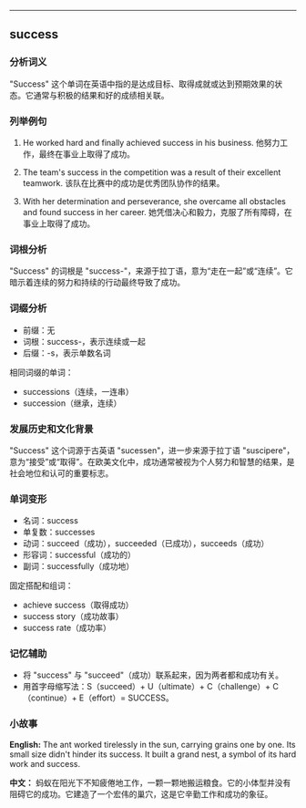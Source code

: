 
---------------
## success
### 分析词义
"Success" 这个单词在英语中指的是达成目标、取得成就或达到预期效果的状态。它通常与积极的结果和好的成绩相关联。

### 列举例句
1. He worked hard and finally achieved success in his business.
   他努力工作，最终在事业上取得了成功。

2. The team's success in the competition was a result of their excellent teamwork.
   该队在比赛中的成功是优秀团队协作的结果。

3. With her determination and perseverance, she overcame all obstacles and found success in her career.
   她凭借决心和毅力，克服了所有障碍，在事业上取得了成功。

### 词根分析
"Success" 的词根是 "success-"，来源于拉丁语，意为“走在一起”或“连续”。它暗示着连续的努力和持续的行动最终导致了成功。

### 词缀分析
- 前缀：无
- 词根：success-，表示连续或一起
- 后缀：-s，表示单数名词

相同词缀的单词：
- successions（连续，一连串）
- succession（继承，连续）

### 发展历史和文化背景
"Success" 这个词源于古英语 "sucessen"，进一步来源于拉丁语 "suscipere"，意为“接受”或“取得”。在欧美文化中，成功通常被视为个人努力和智慧的结果，是社会地位和认可的重要标志。

### 单词变形
- 名词：success
- 单复数：successes
- 动词：succeed（成功），succeeded（已成功），succeeds（成功）
- 形容词：successful（成功的）
- 副词：successfully（成功地）

固定搭配和组词：
- achieve success（取得成功）
- success story（成功故事）
- success rate（成功率）

### 记忆辅助
- 将 "success" 与 "succeed"（成功）联系起来，因为两者都和成功有关。
- 用首字母缩写法：S（succeed）+ U（ultimate）+ C（challenge）+ C（continue）+ E（effort）= SUCCESS。

### 小故事
**English:**
The ant worked tirelessly in the sun, carrying grains one by one. Its small size didn't hinder its success. It built a grand nest, a symbol of its hard work and success.

**中文：**
蚂蚁在阳光下不知疲倦地工作，一颗一颗地搬运粮食。它的小体型并没有阻碍它的成功。它建造了一个宏伟的巢穴，这是它辛勤工作和成功的象征。

